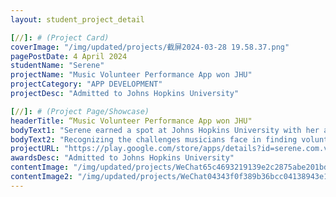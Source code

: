 ```yaml
---
layout: student_project_detail

[//]: # (Project Card)
coverImage: "/img/updated/projects/截屏2024-03-28 19.58.37.png"
pagePostDate: 4 April 2024
studentName: "Serene"
projectName: "Music Volunteer Performance App won JHU"
projectCategory: "APP DEVELOPMENT"
projectDesc: "Admitted to Johns Hopkins University"

[//]: # (Project Page/Showcase)
headerTitle: “Music Volunteer Performance App won JHU"
bodyText1: "Serene earned a spot at Johns Hopkins University with her app "Vusic," designed to support musicians in finding volunteer performance opportunities!"
bodyText2: "Recognizing the challenges musicians face in finding volunteer gigs, Serene was inspired to create "Vusic" - a mobile app that aggregates all volunteer event information, making it easy for musicians to find and participate in performances, with a focus on entertaining the elderly."
projectURL: "https://play.google.com/store/apps/details?id=serene.com.volunteer_app&pli=1"
awardsDesc: "Admitted to Johns Hopkins University"
contentImage: "/img/updated/projects/WeChat65c4693219139e2c2875abe201bdebd2.jpg"
contentImage2: "/img/updated/projects/WeChat04343f0f389b36bcc04138943e18a680.jpg"
---
```

